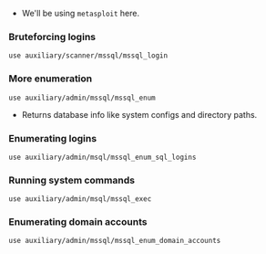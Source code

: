 - We'll be using `metasploit` here.

### Bruteforcing logins

```
use auxiliary/scanner/mssql/mssql_login
```

### More enumeration

```
use auxiliary/admin/mssql/mssql_enum
```

- Returns database info like system configs and directory paths.

### Enumerating logins

```
use auxiliary/admin/msql/mssql_enum_sql_logins
```

### Running system commands

```
use auxiliary/admin/msql/mssql_exec
```

### Enumerating domain accounts

```
use auxiliary/admin/mssql/mssql_enum_domain_accounts
```

